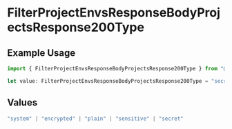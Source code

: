 # FilterProjectEnvsResponseBodyProjectsResponse200Type

## Example Usage

```typescript
import { FilterProjectEnvsResponseBodyProjectsResponse200Type } from "@vercel/sdk/models/operations/filterprojectenvs.js";

let value: FilterProjectEnvsResponseBodyProjectsResponse200Type = "secret";
```

## Values

```typescript
"system" | "encrypted" | "plain" | "sensitive" | "secret"
```